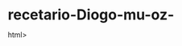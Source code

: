 # recetario-Diogo-mu-oz-
html>
<html lang="es">
<head>
    <meta charset="UTF-8">
    <meta name="viewport" content="width=device-width, initial-scale=1.0">
    <title>Guía de Cócteles Clásicos</title>
    <style>
        * {
            margin: 0;
            padding: 0;
            box-sizing: border-box;
        }

        body {
            font-family: -apple-system, BlinkMacSystemFont, 'Segoe UI', Roboto, sans-serif;
            background: linear-gradient(135deg, #fef7ed 0%, #fed7aa 100%);
            min-height: 100vh;
            line-height: 1.6;
        }

        .container {
            max-width: 1200px;
            margin: 0 auto;
            padding: 2rem 1rem;
        }

        .header {
            text-align: center;
            margin-bottom: 3rem;
        }

        .header h1 {
            font-size: 3.5rem;
            font-weight: bold;
            color: #1f2937;
            margin-bottom: 1rem;
            text-shadow: 2px 2px 4px rgba(0,0,0,0.1);
        }

        .header p {
            font-size: 1.25rem;
            color: #6b7280;
            max-width: 42rem;
            margin: 0 auto;
        }

        .cocktails-grid {
            display: grid;
            gap: 2rem;
            grid-template-columns: repeat(auto-fit, minmax(350px, 1fr));
        }

        .cocktail-card {
            background: white;
            border-radius: 0.75rem;
            overflow: hidden;
            box-shadow: 0 4px 6px -1px rgba(0, 0, 0, 0.1);
            transition: all 0.3s ease;
        }

        .cocktail-card:hover {
            box-shadow: 0 20px 25px -5px rgba(0, 0, 0, 0.1);
            transform: translateY(-2px);
        }

        .cocktail-image {
            position: relative;
            height: 12rem;
            overflow: hidden;
            background: linear-gradient(45deg, #f59e0b, #d97706);
        }

        .cocktail-image img {
            width: 100%;
            height: 100%;
            object-fit: cover;
            transition: transform 0.3s ease;
        }

        .cocktail-image:hover img {
            transform: scale(1.05);
        }

        .origin-badge {
            position: absolute;
            top: 1rem;
            left: 1rem;
            background: rgba(255, 255, 255, 0.95);
            color: #1f2937;
            padding: 0.25rem 0.75rem;
            border-radius: 9999px;
            font-size: 0.875rem;
            font-weight: 600;
            backdrop-filter: blur(4px);
            z-index: 10;
        }

        .card-header {
            padding: 1.5rem 1.5rem 0;
        }

        .card-title {
            display: flex;
            justify-content: space-between;
            align-items: flex-start;
            margin-bottom: 0.75rem;
        }

        .card-title h3 {
            font-size: 1.5rem;
            font-weight: bold;
            color: #1f2937;
        }

        .difficulty-badge {
            padding: 0.25rem 0.75rem;
            border-radius: 9999px;
            font-size: 0.75rem;
            font-weight: 500;
        }

        .difficulty-easy {
            background: #dcfce7;
            color: #166534;
        }

        .difficulty-medium {
            background: #fef3c7;
            color: #92400e;
        }

        .card-meta {
            display: flex;
            gap: 1rem;
            font-size: 0.875rem;
            color: #6b7280;
        }

        .meta-item {
            display: flex;
            align-items: center;
            gap: 0.25rem;
        }

        .card-content {
            padding: 1.5rem;
        }

        .tabs {
            width: 100%;
        }

        .tabs-list {
            display: grid;
            grid-template-columns: repeat(3, 1fr);
            background: #f3f4f6;
            border-radius: 0.5rem;
            padding: 0.25rem;
            margin-bottom: 1rem;
        }

        .tab-trigger {
            background: none;
            border: none;
            padding: 0.5rem 1rem;
            border-radius: 0.375rem;
            cursor: pointer;
            font-size: 0.875rem;
            font-weight: 500;
            color: #6b7280;
            transition: all 0.2s ease;
        }

        .tab-trigger:hover {
            color: #374151;
        }

        .tab-trigger.active {
            background: white;
            color: #1f2937;
            box-shadow: 0 1px 3px rgba(0, 0, 0, 0.1);
        }

        .tab-content {
            display: none;
            animation: fadeIn 0.3s ease-in;
        }

        .tab-content.active {
            display: block;
        }

        @keyframes fadeIn {
            from { opacity: 0; transform: translateY(10px); }
            to { opacity: 1; transform: translateY(0); }
        }

        .ingredients-list {
            list-style: none;
        }

        .ingredients-list li {
            display: flex;
            align-items: center;
            gap: 0.5rem;
            margin-bottom: 0.5rem;
            font-size: 0.875rem;
            padding: 0.25rem 0;
        }

        .ingredient-dot {
            width: 0.5rem;
            height: 0.5rem;
            background: #f59e0b;
            border-radius: 50%;
            flex-shrink: 0;
        }

        .preparation-text, .history-text {
            font-size: 0.875rem;
            color: #374151;
            line-height: 1.6;
        }

        .history-content {
            display: flex;
            align-items: flex-start;
            gap: 0.5rem;
        }

        .history-icon {
            width: 1rem;
            height: 1rem;
            margin-top: 0.125rem;
            color: #d97706;
            flex-shrink: 0;
        }

        .footer {
            margin-top: 4rem;
            text-align: center;
            padding-top: 2rem;
            border-top: 1px solid #e5e7eb;
            color: #6b7280;
        }

        .loading-placeholder {
            background: linear-gradient(90deg, #f0f0f0 25%, #e0e0e0 50%, #f0f0f0 75%);
            background-size: 200% 100%;
            animation: loading 1.5s infinite;
        }

        @keyframes loading {
            0% { background-position: 200% 0; }
            100% { background-position: -200% 0; }
        }

        @media (max-width: 768px) {
            .header h1 {
                font-size: 2.5rem;
            }
            
            .cocktails-grid {
                grid-template-columns: 1fr;
            }
            
            .container {
                padding: 1rem;
            }

            .card-title {
                flex-direction: column;
                gap: 0.5rem;
                align-items: flex-start;
            }
        }
    </style>
</head>
<body>
    <div class="container">
        <!-- Header -->
        <div class="header">
            <h1>🍸 Guía de Cócteles Clásicos</h1>
            <p>Descubre la historia y preparación de los tragos más icónicos del mundo. Desde la elegante Margarita hasta el refrescante Mojito.</p>
        </div>

        <!-- Cocktails Grid -->
        <div class="cocktails-grid" id="cocktailsGrid">
            <!-- Los cócteles se generarán con JavaScript -->
        </div>

        <!-- Footer -->
        <div class="footer">
            <p>🍹 ¡Disfruta responsablemente! Todos los cócteles pueden adaptarse a tu gusto personal. 🍹</p>
        </div>
    </div>

    <script>
        const cocktails = [
            {
                id: "margarita",
                name: "Margarita",
                origin: "México",
                difficulty: "Fácil",
                time: "5 min",
                serves: "1",
                image: "https://th.bing.com/th/id/OIP.HFYa2I3m29lA7VUsOpT3bwHaEo?r=0&rs=1&pid=ImgDetMain",
                ingredients: [
                    "60ml Tequila blanco",
                    "30ml Cointreau o Triple Sec",
                    "30ml Jugo de lima fresco",
                    "Sal para el borde",
                    "Hielo"
                ],
                preparation: "1. Humedece el borde del vaso con lima y pásalo por sal. 2. En una coctelera con hielo, agrega tequila, Cointreau y jugo de lima. 3. Agita vigorosamente por 15 segundos. 4. Cuela en el vaso preparado con hielo fresco. 5. Decora con una rodaja de lima.",
                history: "La Margarita tiene varios orígenes disputados, pero la historia más aceptada la sitúa en 1938 en Tijuana, México. Carlos 'Danny' Herrera la creó en su restaurante Rancho La Gloria para una cliente alérgica a todos los licores excepto el tequila. El nombre honra a Margarita Henkel, una actriz de Ziegfeld Follies."
            },
            {
                id: "mojito",
                name: "Mojito",
                origin: "Cuba",
                difficulty: "Fácil",
                time: "5 min",
                serves: "1",
                image: "https://th.bing.com/th/id/R.fec3c6b9114784ec31396366f0e3ecc6?rik=EWJdQLF0jaC01w&pid=ImgRaw&r=0",
                ingredients: [
                    "60ml Ron blanco",
                    "30ml Jugo de lima",
                    "2 cucharaditas Azúcar",
                    "8-10 hojas de menta fresca",
                    "Agua con gas",
                    "Hielo"
                ],
                preparation: "1. En un vaso alto, coloca las hojas de menta y azúcar. 2. Machaca suavemente para liberar los aceites de la menta. 3. Agrega jugo de lima y ron. 4. Llena el vaso con hielo y completa con agua con gas. 5. Revuelve suavemente y decora con menta fresca.",
                history: "El Mojito tiene sus raíces en el siglo XVI en Cuba. Se dice que fue creado por piratas y corsarios como Sir Francis Drake. Originalmente se llamaba 'El Draque' en honor al famoso corsario inglés. Ernest Hemingway lo popularizó en el bar La Bodeguita del Medio en La Habana."
            },
            {
                id: "pina-colada",
                name: "Piña Colada",
                origin: "Puerto Rico",
                difficulty: "Fácil",
                time: "5 min",
                serves: "1",
                image: "https://recetinas.com/wp-content/uploads/2023/05/pina-colada-original.jpg",
                ingredients: [
                    "60ml Ron blanco",
                    "90ml Jugo de piña",
                    "30ml Crema de coco",
                    "1 taza de hielo",
                    "Rodaja de piña y cereza para decorar"
                ],
                preparation: "1. En una licuadora, combina ron, jugo de piña, crema de coco y hielo. 2. Licúa hasta obtener una consistencia suave. 3. Sirve en un vaso huracán o copa grande. 4. Decora con una rodaja de piña y una cereza. 5. Sirve con pajita.",
                history: "La Piña Colada fue creada en 1954 por Ramón 'Monchito' Marrero en el Hotel Caribe Hilton de San Juan, Puerto Rico. Tardó tres meses en perfeccionar la receta. En 1978, se convirtió en la bebida oficial de Puerto Rico."
            },
            {
                id: "manhattan",
                name: "Manhattan",
                origin: "Estados Unidos",
                difficulty: "Intermedio",
                time: "3 min",
                serves: "1",
                image: "https://www.foodandwine.com/thmb/cOQktLcqXd_pgef_tcS8jkNjV1E=/1500x0/filters:no_upscale():max_bytes(150000):strip_icc()/Manhattan-Cocktail-FT-BLOG0522-dee9bf6e992f425eb496657aa2f14d47.jpg",
                ingredients: [
                    "60ml Whiskey de centeno",
                    "30ml Vermut rojo dulce",
                    "2-3 gotas Angostura bitters",
                    "Cereza marrasquino",
                    "Hielo"
                ],
                preparation: "1. En un vaso mezclador con hielo, combina whiskey, vermut y bitters. 2. Revuelve durante 30 segundos. 3. Cuela en una copa de cóctel fría. 4. Decora con una cereza marrasquino. 5. Opcionalmente, exprime la cáscara de naranja sobre la bebida.",
                history: "El Manhattan fue creado en la década de 1870 en el Manhattan Club de Nueva York para una fiesta organizada por Lady Randolph Churchill (madre de Winston Churchill). Se estableció firmemente en la cultura americana y se considera uno de los cinco cócteles clásicos de Nueva York."
            },
            {
                id: "martini",
                name: "Martini",
                origin: "Estados Unidos",
                difficulty: "Intermedio",
                time: "3 min",
                serves: "1",
                image: "https://th.bing.com/th/id/OIP.pJMvTvtFXqyfV_JldRNTwQHaE8?r=0&rs=1&pid=ImgDetMain",
                ingredients: [
                    "60ml Gin",
                    "15ml Vermut seco",
                    "Aceituna o twist de limón",
                    "Hielo"
                ],
                preparation: "1. Enfría una copa de martini en el congelador. 2. En un vaso mezclador con hielo, combina gin y vermut. 3. Revuelve durante 30 segundos (no agites). 4. Cuela en la copa fría. 5. Decora con aceitunas o un twist de limón.",
                history: "El Martini apareció por primera vez en la década de 1860. Su origen es disputado entre el Hotel Knickerbocker en Nueva York y un barman llamado Jerry Thomas. James Bond lo popularizó con su famosa frase 'agitado, no revuelto', aunque tradicionalmente se revuelve."
            },
            {
                id: "daiquiri",
                name: "Daiquiri",
                origin: "Cuba",
                difficulty: "Fácil",
                time: "3 min",
                serves: "1",
                image: "https://assets.afcdn.com/recipe/20180705/80342_w2048h1536c1cx2772cy1848.jpg",
                ingredients: [
                    "60ml Ron blanco",
                    "30ml Jugo de lima fresco",
                    "15ml Jarabe simple",
                    "Hielo",
                    "Rodaja de lima"
                ],
                preparation: "1. En una coctelera con hielo, combina ron, jugo de lima y jarabe simple. 2. Agita vigorosamente por 15 segundos. 3. Cuela en una copa de cóctel fría. 4. Decora con una rodaja de lima. 5. Sirve inmediatamente.",
                history: "El Daiquiri fue inventado alrededor de 1900 cerca de Santiago de Cuba por un ingeniero americano llamado Jennings Cox. Lo nombró por la playa Daiquiri, cerca de una mina de hierro donde trabajaba. Ernest Hemingway lo popularizó en El Floridita bar en La Habana."
            },
            {
                id: "cosmopolitan",
                name: "Cosmopolitan",
                origin: "Estados Unidos",
                difficulty: "Fácil",
                time: "5 min",
                serves: "1",
                image: "https://recetasdecocina.elmundo.es/wp-content/uploads/2022/05/COSMOPOLITAN.jpg",
                ingredients: [
                    "45ml Vodka",
                    "15ml Cointreau",
                    "15ml Jugo de lima fresco",
                    "30ml Jugo de arándano",
                    "Hielo",
                    "Twist de lima"
                ],
                preparation: "1. En una coctelera con hielo, combina vodka, Cointreau, jugo de lima y jugo de arándano. 2. Agita vigorosamente por 15 segundos. 3. Cuela en una copa de martini fría. 4. Decora con un twist de lima. 5. Sirve inmediatamente.",
                history: "El Cosmopolitan moderno fue creado en 1987 por el barman Toby Cecchini en el Odeon de Manhattan, basándose en una receta de Cheryl Cook de Miami. Se popularizó enormemente en los años 90 gracias a la serie 'Sex and the City'."
            },
            {
                id: "old-fashioned",
                name: "Old Fashioned",
                origin: "Estados Unidos",
                difficulty: "Intermedio",
                time: "5 min",
                serves: "1",
                image: "https://th.bing.com/th/id/OIP.-eBmgQDOja5QltWW5fsZDwHaEK?r=0&w=1200&h=675&rs=1&pid=ImgDetMain",
                ingredients: [
                    "60ml Bourbon o whiskey de centeno",
                    "1 terrón de azúcar",
                    "2-3 gotas Angostura bitters",
                    "Splash de agua",
                    "Hielo",
                    "Cáscara de naranja"
                ],
                preparation: "1. En un vaso old fashioned, coloca el terrón de azúcar. 2. Agrega bitters y un splash de agua. 3. Machaca el azúcar hasta disolverlo. 4. Llena el vaso con hielo y agrega el whiskey. 5. Revuelve suavemente y decora con cáscara de naranja.",
                history: "El Old Fashioned es uno de los cócteles más antiguos, originándose en la década de 1880. Su nombre proviene de los clientes que pedían su whiskey preparado 'a la antigua usanza' cuando los bartenders comenzaron a agregar demasiados ingredientes a los cócteles."
            },
            {
                id: "negroni",
                name: "Negroni",
                origin: "Italia",
                difficulty: "Fácil",
                time: "3 min",
                serves: "1",
                image: "https://th.bing.com/th/id/R.8427a9280d6e0fa6136b121c17e4dc62?rik=ooZjB4yYYaU1zg&riu=http%3a%2f%2fassets.epicurious.com%2fphotos%2f579a2d8e437fcffe02f7230b%2fmaster%2fpass%2fcaipirinha-072816.jpg&ehk=s0czYnnZZEV1%2bJel%2ff8vrWWdrNjwq%2fQoC13AsmGN2Ys%3d&risl=&pid=ImgRaw&r=0",
                ingredients: [
                    "30ml Gin",
                    "30ml Campari",
                    "30ml Vermut rojo dulce",
                    "Hielo",
                    "Rodaja de naranja"
                ],
                preparation: "1. En un vaso old fashioned con hielo, combina gin, Campari y vermut en partes iguales. 2. Revuelve suavemente durante 30 segundos. 3. Decora con una rodaja de naranja. 4. Sirve inmediatamente. 5. Opcionalmente, puedes flamear la cáscara de naranja.",
                history: "El Negroni fue inventado en 1919 en Florencia, Italia, por el Conde Camillo Negroni. Pidió al barman Fosco Scarselli que fortaleciera su Americano favorito reemplazando el agua con gas por gin. Se convirtió en el aperitivo italiano por excelencia."
            },
            {
                id: "caipirinha",
                name: "Caipirinha",
                origin: "Brasil",
                difficulty: "Fácil",
                time: "5 min",
                serves: "1",
                image: "https://images.unsplash.com/photo-1595981267035-7b04ca84a82d?w=400&h=300&fit=crop&crop=center",
                ingredients: [
                    "60ml Cachaça",
                    "1/2 lima cortada en gajos",
                    "2 cucharaditas Azúcar",
                    "Hielo picado"
                ],
                preparation: "1. En un vaso old fashioned, coloca los gajos de lima y azúcar. 2. Machaca vigorosamente para extraer el jugo y aceites de la lima. 3. Llena el vaso con hielo picado. 4. Agrega la cachaça y revuelve bien. 5. Sirve con pajita corta.",
                history: "La Caipirinha es la bebida nacional de Brasil y tiene sus orígenes en el siglo XIX en el estado de São Paulo. Inicialmente se usaba como remedio para la gripe española, combinando cachaça con lima, ajo y miel. Con el tiempo evolucionó hasta convertirse en la refrescante bebida que conocemos hoy."
            }
        ];

        function createCocktailCard(cocktail) {
            return `
                <div class="cocktail-card">
                    <div class="cocktail-image">
                        <div class="origin-badge">${cocktail.origin}</div>
                        <img src="${cocktail.image}" alt="${cocktail.name}" loading="lazy" onerror="this.style.display='none'; this.parentElement.innerHTML += '<div style=\\'display:flex;align-items:center;justify-content:center;height:100%;color:white;font-size:2rem;\\'>🍹</div>';">
                    </div>
                    <div class="card-header">
                        <div class="card-title">
                            <h3>${cocktail.name}</h3>
                            <span class="difficulty-badge ${cocktail.difficulty === 'Fácil' ? 'difficulty-easy' : 'difficulty-medium'}">
                                ${cocktail.difficulty}
                            </span>
                        </div>
                        <div class="card-meta">
                            <div class="meta-item">
                                <span>⏱️</span>
                                ${cocktail.time}
                            </div>
                            <div class="meta-item">
                                <span>👥</span>
                                ${cocktail.serves} persona
                            </div>
                        </div>
                    </div>
                    <div class="card-content">
                        <div class="tabs">
                            <div class="tabs-list">
                                <button class="tab-trigger active" onclick="switchTab(event, '${cocktail.id}', 'ingredients')">
                                    Ingredientes
                                </button>
                                <button class="tab-trigger" onclick="switchTab(event, '${cocktail.id}', 'preparation')">
                                    Preparación
                                </button>
                                <button class="tab-trigger" onclick="switchTab(event, '${cocktail.id}', 'history')">
                                    Historia
                                </button>
                            </div>
                            <div id="${cocktail.id}-ingredients" class="tab-content active">
                                <ul class="ingredients-list">
                                    ${cocktail.ingredients.map(ingredient => `
                                        <li>
                                            <div class="ingredient-dot"></div>
                                            ${ingredient}
                                        </li>
                                    `).join('')}
                                </ul>
                            </div>
                            <div id="${cocktail.id}-preparation" class="tab-content">
                                <p class="preparation-text">${cocktail.preparation}</p>
                            </div>
                            <div id="${cocktail.id}-history" class="tab-content">
                                <div class="history-content">
                                    <div class="history-icon">📚</div>
                                    <p class="history-text">${cocktail.history}</p>
                                </div>
                            </div>
                        </div>
                    </div>
                </div>
            `;
        }

        function switchTab(event, cocktailId, tabName) {
            // Remove active class from all tabs in this cocktail
            const cocktailCard = event.target.closest('.cocktail-card');
            const allTabs = cocktailCard.querySelectorAll('.tab-trigger');
            const allContents = cocktailCard.querySelectorAll('.tab-content');
            
            allTabs.forEach(tab => tab.classList.remove('active'));
            allContents.forEach(content => content.classList.remove('active'));
            
            // Add active class to clicked tab and corresponding content
            event.target.classList.add('active');
            document.getElementById(`${cocktailId}-${tabName}`).classList.add('active');
        }

        // Initialize the page
        document.addEventListener('DOMContentLoaded', function() {
            const grid = document.getElementById('cocktailsGrid');
            
            // Show loading state
            grid.innerHTML = '<div style="text-align: center; padding: 2rem; color: #6b7280;">🍸 Cargando cócteles deliciosos... 🍸</div>';
            
            // Simulate loading delay for better UX
            setTimeout(() => {
                grid.innerHTML = cocktails.map(cocktail => createCocktailCard(cocktail)).join('');
            }, 500);
        });

        // Add some interactive effects
        document.addEventListener('DOMContentLoaded', function() {
            // Add scroll animation
            const observerOptions = {
                threshold: 0.1,
                rootMargin: '0px 0px -50px 0px'
            };

            const observer = new IntersectionObserver((entries) => {
                entries.forEach(entry => {
                    if (entry.isIntersecting) {
                        entry.target.style.opacity = '1';
                        entry.target.style.transform = 'translateY(0)';
                    }
                });
            }, observerOptions);

            // Observe all cocktail cards after they're created
            setTimeout(() => {
                document.querySelectorAll('.cocktail-card').forEach(card => {
                    card.style.opacity = '0';
                    card.style.transform = 'translateY(20px)';
                    card.style.transition = 'opacity 0.6s ease, transform 0.6s ease';
                    observer.observe(card);
                });
            }, 600);
        });
    </script>
</body>
</html>
